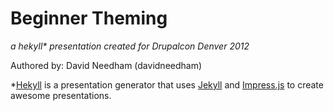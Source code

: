 # Beginner Theming
_a hekyll* presentation created for Drupalcon Denver 2012_

Authored by: David Needham (davidneedham)

*[Hekyll](https://github.com/bmcmurray/hekyll) is a presentation generator that uses [Jekyll](https://github.com/mojombo/jekyll) and [Impress.js](https://github.com/bartaz/impress.js) to create awesome presentations.
